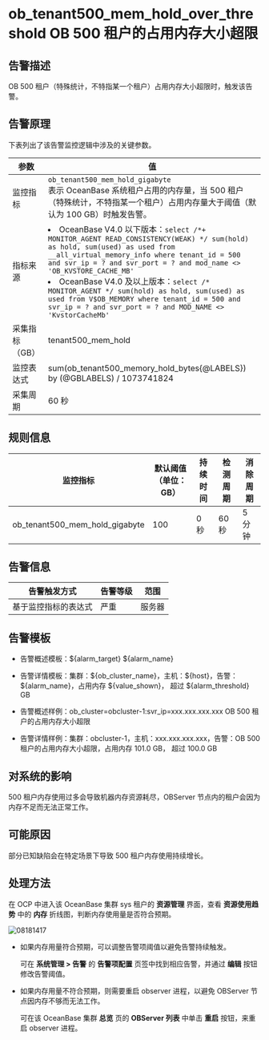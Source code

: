 # ob_tenant500_mem_hold_over_threshold OB 500 租户的占用内存大小超限

## 告警描述

OB 500 租户（特殊统计，不特指某一个租户）占用内存大小超限时，触发该告警。

## 告警原理

下表列出了该告警监控逻辑中涉及的关键参数。

|  参数  |值  |
|-----|------|
| 监控指标     | `ob_tenant500_mem_hold_gigabyte` </br>  表示 OceanBase 系统租户占用的内存量，当 500 租户（特殊统计，不特指某一个租户）占用内存量大于阈值（默认为 100 GB）时触发告警。 |
| 指标来源     | <li>OceanBase V4.0 以下版本：`select /*+ MONITOR_AGENT READ_CONSISTENCY(WEAK) */ sum(hold) as hold, sum(used) as used from __all_virtual_memory_info where tenant_id = 500 and svr_ip = ? and svr_port = ? and mod_name <> 'OB_KVSTORE_CACHE_MB'`</li><li>OceanBase V4.0 及以上版本：`select /* MONITOR_AGENT */ sum(hold) as hold, sum(used) as used from V$OB_MEMORY where tenant_id = 500 and svr_ip = ? and svr_port = ? and MOD_NAME <> 'KvstorCacheMb'`</li> |
| 采集指标（GB） | tenant500_mem_hold  |
| 监控表达式    | sum(ob_tenant500_memory_hold_bytes{@LABELS}) by (@GBLABELS) / 1073741824  |
| 采集周期     | 60 秒   |

## 规则信息

|              监控指标              | 默认阈值（单位：GB） | 持续时间 | 检测周期 | 消除周期 |
|--------------------------------|-------------|------|------|------|
| ob_tenant500_mem_hold_gigabyte | 100         | 0 秒  | 60 秒 | 5 分钟 |

## 告警信息

|   告警触发方式   | 告警等级 | 范围  |
|------------|------|-----|
| 基于监控指标的表达式 | 严重   | 服务器 |

## 告警模板

* 告警概述模板：\${alarm_target} ${alarm_name}

* 告警详情模板：集群：\${ob_cluster_name}，主机：\${host}，告警：\${alarm_name}，占用内存 \${value_shown}， 超过 \${alarm_threshold} GB
  
* 告警概述样例：ob_cluster=obcluster-1:svr_ip=xxx.xxx.xxx.xxx OB 500 租户的占用内存大小超限

* 告警详情样例：集群：obcluster-1，主机：xxx.xxx.xxx.xxx，告警：OB 500 租户的占用内存大小超限，占用内存 101.0 GB， 超过 100.0 GB

## 对系统的影响

500 租户内存使用过多会导致机器内存资源耗尽，OBServer 节点内的租户会因为内存不足而无法正常工作。

## 可能原因

部分已知缺陷会在特定场景下导致 500 租户内存使用持续增长。

## 处理方法

在 OCP 中进入该 OceanBase 集群 sys 租户的 **资源管理** 界面，查看 **资源使用趋势** 中的 **内存** 折线图，判断内存使用量是否符合预期。

![08181417](https://obbusiness-private.oss-cn-shanghai.aliyuncs.com/doc/img/ocp/p306445.png)

* 如果内存用量符合预期，可以调整告警项阈值以避免告警持续触发。

  可在 **系统管理 \> 告警** 的 **告警项配置** 页签中找到相应告警，并通过 **编辑** 按钮修改告警阈值。

* 如果内存用量不符合预期，则需要重启 observer 进程，以避免 OBServer 节点因内存不够而无法工作。

  可在该 OceanBase 集群 **总览** 页的 **OBServer 列表** 中单击 **重启** 按钮，来重启 observer 进程。
  